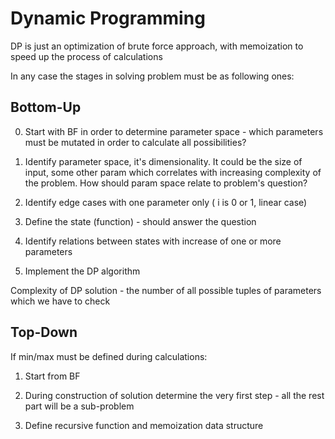 Dynamic Programming
====================

DP is just an optimization of brute force approach, with memoization to speed up the process of calculations

In any case the stages in solving problem must be as following ones:

## Bottom-Up

0. Start with BF in order to determine parameter space - which parameters must be mutated in order to calculate all possibilities?

1. Identify parameter space, it's dimensionality. It could be the size of input, some other param which 
   correlates with increasing complexity of the problem. How should param space relate to problem's question?  

2. Identify edge cases with one parameter only ( i is 0 or 1, linear case)

3. Define the state (function) - should answer the question

4. Identify relations between states with increase of one or more parameters

5. Implement the DP algorithm


Complexity of DP solution - the number of all possible tuples of parameters which we have to check

## Top-Down

If min/max must be defined during calculations:

1. Start from BF

2. During construction of solution determine the very first step - all the rest part will be a sub-problem

3. Define recursive function and memoization data structure

